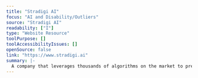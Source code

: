 ```yaml
---
title: "Stradigi AI"
focus: "AI and Disability/Outliers"
source: "Stradigi AI"
readability: ["I"]
type: "Website Resource"
toolPurpose: []
toolAccessibilityIssues: []
openSource: false
link: "https://www.stradigi.ai"
summary: |-
  A company that leverages thousands of algorithms on the market to predict, oprtimize and provide insights into what makes measureable business impacts.
---
```


